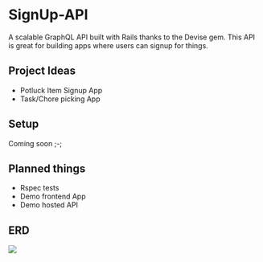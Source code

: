 <h1>SignUp-API</h1>
<p>A scalable GraphQL API built with Rails thanks to the Devise gem. This API is great for building apps where users can signup for things.</p>

<h2>Project Ideas</h2>
<ul>
<li>Potluck Item Signup App</li>
<li>Task/Chore picking App</li>
</ul>

<h2>Setup</h2>
Coming soon ;-;

<h2>Planned things</h2>
<ul>
<li>Rspec tests</li>
<li>Demo frontend App</li>
<li>Demo hosted API</li>
</ul>



<h2>ERD</h2>
<img src="https://i.imgur.com/HXKNtaD.png"></img>